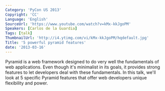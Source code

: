 ```yaml
---
Category: 'PyCon US 2013'
Copyright: 'CC'
Language: 'English'
SourceUrl: 'https://www.youtube.com/watch?v=kMx-kkJgoPM'
Speakers: [Carlos de la Guardia]
Tags: [talk]
ThumbnailUrl: 'http://i4.ytimg.com/vi/kMx-kkJgoPM/hqdefault.jpg'
Title: '5 powerful pyramid features'
date: '2013-03-16'
---
```

Pyramid is a web framework designed to do very well the fundamentals of web applications. Even though it's minimalist in its goals, it provides strong features to let developers deal with these fundamentals. In this talk, we'll look at 5 specific Pyramid features that offer web developers unique flexibility and power. 
